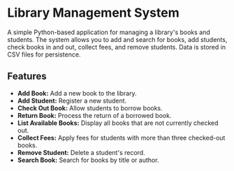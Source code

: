 # Library Management System

A simple Python-based application for managing a library's books and students. The system allows you to add and search for books, add students, check books in and out, collect fees, and remove students. Data is stored in CSV files for persistence.

## Features

- **Add Book:** Add a new book to the library.
- **Add Student:** Register a new student.
- **Check Out Book:** Allow students to borrow books.
- **Return Book:** Process the return of a borrowed book.
- **List Available Books:** Display all books that are not currently checked out.
- **Collect Fees:** Apply fees for students with more than three checked-out books.
- **Remove Student:** Delete a student's record.
- **Search Book:** Search for books by title or author.
